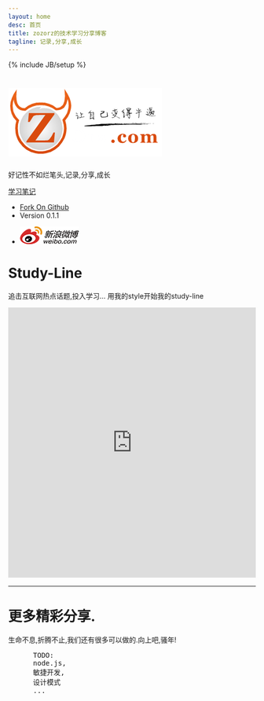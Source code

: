 ```yaml
---
layout: home
desc: 首页
title: zozorz的技术学习分享博客
tagline: 记录,分享,成长
---
```

{% include JB/setup %}
<div class="jumbotron masthead">
  <div class="container">
    <h1><a href="/"><img src="/assets/img/logo.png" title="zozorz.com"/></a></h1>
    <p>好记性不如烂笔头,记录,分享,成长</p>
    <p>
      <a href="/categories.html" class="btn btn-warning btn-large">学习笔记</a>
    </p>
    <ul class="masthead-links">
      <li>
        <a href="https://github.com/zoorz/tech.zozorz.com" onclick="_gaq.push(['_trackEvent', 'Jumbotron actions', 'Jumbotron links', 'GitHub project']);">Fork On Github</a>
      </li>
      <li>
        Version 0.1.1
      </li>
    </ul>
  </div>
</div>

<div class="bs-docs-social">
  <div class="container">
    <ul class="bs-docs-social-buttons">
      <li class="follow-btn">
        <a href="http://weibo.com/u/1946129050?s=6uyXnP" target="_blank"><img border="0" src="/assets/img/Sina_Weibo_Logo_RGB_C_E.png"/></a>
      </li>
    </ul>
  </div>
</div>

<div class="container-fluid">
  <div class="marketing">
    <h1>Study-Line</h1>
    <p class="marketing-byline">
    追击互联网热点话题,投入学习... 用我的style开始我的study-line
    </p>
    <iframe src='http://embed.verite.co/timeline/?source=0AoBfTlhssqnidEtBSjJ4ZHpqNFBudTRYbFVYOUhkTWc&amp;font=Georgia-Helvetica&amp;maptype=watercolor&amp;lang=zh-cn&amp;height=550' width='100%' height='550' frameborder='0'> </iframe>
    <hr class="soften">
  </div>
</div>
<div class="container">
    <h1>更多精彩分享.</h1>
    <p class="marketing-byline">生命不息,折腾不止,我们还有很多可以做的.向上吧,骚年!</p>
    <div class="row-fluid">
    <pre>
      TODO:
      node.js,
      敏捷开发,
      设计模式
      ... 
    </pre>
      <ul class="thumbnails example-sites"></ul>
    </div>
</div>


